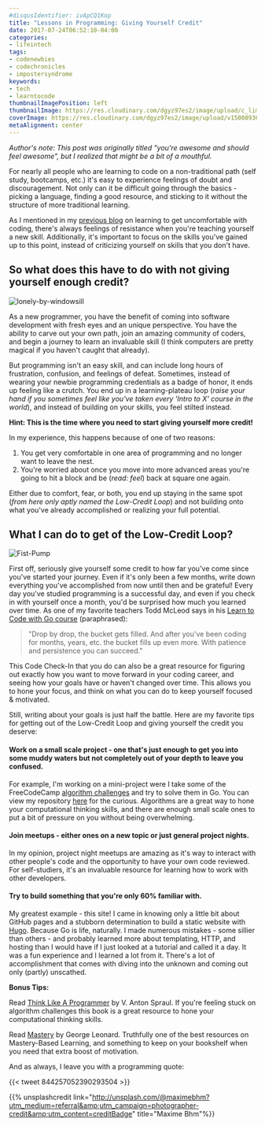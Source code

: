 ```yaml
---
#disqusIdentifier: ivApCQ1Kop
title: "Lessons in Programming: Giving Yourself Credit"
date: 2017-07-24T06:52:10-04:00
categories:
- lifeintech
tags:
- codenewbies
- codechronicles
- impostersyndrome
keywords:
- tech
- learntocode
thumbnailImagePosition: left
thumbnailImage: https://res.cloudinary.com/dgyz97es2/image/upload/c_limit,h_100,w_150/v1500893632/maxime-bhm-110039_oma9ax.jpg
coverImage: https://res.cloudinary.com/dgyz97es2/image/upload/v1500893632/maxime-bhm-110039_oma9ax.jpg
metaAlignment: center
---
```


*Author's note: This post was originally titled "you're awesome and should feel awesome", but I realized that might be a bit of a mouthful.*

For nearly all people who are learning to code on a non-traditional path (self study, bootcamps, etc.) it's easy to experience feelings of doubt and discouragement. Not only can it be difficult going through the basics - picking a language, finding a good resource, and sticking to it without the structure of more traditional learning.

<!--more-->

As I mentioned in my [previous blog](https://zentechnista.github.io/2017/07/lessons-in-programming-learning-to-get-uncomfortable/) on learning to get uncomfortable with coding, there's always feelings of resistance when you're teaching yourself a new skill. Additionally, it's important to focus on the skills you've gained up to this point, instead of criticizing yourself on skills that you don't have.

## So what does this have to do with not giving yourself enough credit?

![lonely-by-windowsill](https://res.cloudinary.com/dgyz97es2/image/upload/v1500943728/noah-silliman-136622_tx23nm.jpg)

As a new programmer, you have the benefit of coming into software development with fresh eyes and an unique perspective. You have the ability to carve out your own path, join an amazing community of coders, and begin a journey to learn an invaluable skill (I think computers are pretty magical if you haven't caught that already).

But programming isn't an easy skill, and can include long hours of frustration, confusion, and feelings of defeat. Sometimes, instead of wearing your newbie programming credentials as a badge of honor, it ends up feeling like a crutch. You end up in a learning-plateau loop (*raise your hand if you sometimes feel like you've taken every 'Intro to X' course in the world*), and instead of building on your skills, you feel stilted instead.

**Hint: This is the time where you need to start giving yourself more credit!**

In my experience, this happens because of one of two reasons:

1. You get very comfortable in one area of programming and no longer want to leave the nest.
2. You're worried about once you move into more advanced areas you're going to hit a block and be (*read: feel*) back at square one again.

Either due to comfort, fear, or both, you end up staying in the same spot (*from here only aptly named the Low-Credit Loop*) and not building onto what you've already accomplished or realizing your full potential.

## What I can do to get of the Low-Credit Loop?

![Fist-Pump](https://res.cloudinary.com/dgyz97es2/image/upload/v1500944006/rawpixel-com-250087_aferei.jpg)

First off, seriously give yourself some credit to how far you've come since you've started your journey. Even if it's only been a few months, write down everything you've accomplished from now until then and be grateful! Every day you've studied programming is a successful day, and even if you check in with yourself once a month, you'd be surprised how much you learned over time. As one of my favorite teachers Todd McLeod says in his [Learn to Code with Go course](https://www.youtube.com/watch?v=oxtp9Puk_Y4) (paraphrased):

>"Drop by drop, the bucket gets filled. And after you've been coding for months, years, etc. the bucket fills up even more. With patience and persistence you can succeed."

This Code Check-In that you do can also be a great resource for figuring out exactly how you want to move forward in your coding career, and seeing how your goals have or haven't changed over time. This allows you to hone your focus, and think on what you can do to keep yourself focused & motivated.

Still, writing about your goals is just half the battle. Here are my favorite tips for getting out of the Low-Credit Loop and giving yourself the credit you deserve:

#### Work on a small scale project - one that's just enough to get you into some muddy waters but not completely out of your depth to leave you confused.

For example, I'm working on a mini-project were I take some of the FreeCodeCamp [algorithm challenges](https://www.freecodecamp.org/challenges/get-set-for-our-algorithm-challenges) and try to solve them in Go. You can view my repository [here](https://github.com/zentechnista/go_fcc) for the curious. Algorithms are a great way to hone your computational thinking skills, and there are enough small scale ones to put a bit of pressure on you without being overwhelming.

#### Join meetups - either ones on a new topic or just general project nights.

In my opinion, project night meetups are amazing as it's way to interact with other people's code and the opportunity to have your own code reviewed. For self-studiers, it's an invaluable resource for learning how to work with other developers.

#### Try to build something that you're only 60% familiar with.

My greatest example - this site! I came in knowing only a little bit about GitHub pages and a stubborn determination to build a static website with [Hugo](https://gohugo.io/). Because Go is life, naturally. I made numerous mistakes - some sillier than others - and probably learned more about templating, HTTP, and hosting than I would have if I just looked at a tutorial and called it a day. It was a fun experience and I learned a lot from it. There's a lot of accomplishment that comes with diving into the unknown and coming out only (partly) unscathed.  


**Bonus Tips:**

Read [Think Like A Programmer](https://www.amazon.com/gp/product/1593274246/ref=as_li_qf_sp_asin_il_tl?ie=UTF8&camp=1789&creative=9325&creativeASIN=1593274246&linkCode=as2&tag=lavienco0c-20&linkId=YS757B5QBUKZWUIP) by V. Anton Spraul. If you're feeling stuck on  algorithm challenges this book is a great resource to hone your computational thinking skills.

Read [Mastery](https://smile.amazon.com/Mastery-Keys-Success-Long-Term-Fulfillment-ebook/dp/B01ND0X91Y/ref=sr_1_1?s=digital-text&ie=UTF8&qid=1500946622&sr=1-1&keywords=mastery+george+leonard+kindle) by George Leonard. Truthfully one of the best resources on Mastery-Based Learning, and something to keep on your bookshelf when you need that extra boost of motivation.

And as always, I leave you with a programming quote:


{{< tweet 844257052390293504 >}}



{{% unsplashcredit link="http://unsplash.com/@maximebhm?utm_medium=referral&amp;utm_campaign=photographer-credit&amp;utm_content=creditBadge" title="Maxime Bhm"%}}
